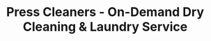 ---
title: "Press Cleaners - On-Demand Dry Cleaning & Laundry Service"
url: /dallas/press-cleaners-on-demand-dry-cleaning-und-laundry-service/
shop: Wäscherei
---